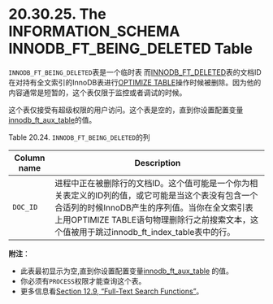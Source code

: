 # 20.30.25. The INFORMATION_SCHEMA INNODB_FT_BEING_DELETED Table

`INNODB_FT_BEING_DELETED`表是一个临时表 而[INNODB_FT_DELETED](../Chapter_14/14.02.06_InnoDB_Startup_Options_and_System_Variables.md)表的文档ID 在对持有全文索引的InnoDB表进行[OPTIMIZE TABLE](../Chapter_13/13.07.02_Table_Maintenance_Statements.md#13.07.02.04)操作时候被删除。因为他的内容通常是短暂的，这个表仅限于监控或者调试的时候。

这个表仅接受有超级权限的用户访问。这个表是空的，直到你设置配置变量[innodb_ft_aux_table](../Chapter_14/14.02.06_InnoDB_Startup_Options_and_System_Variables.md)的值。

Table 20.24. `INNODB_FT_BEING_DELETED`的列

<table>
<thead>
<tr>
	<th scope="col">Column name</th>
	<th scope="col">Description</th>
</tr>
</thead>

<tbody>
<tr>
	<td scope="row"><code class="literal">DOC_ID</code></td>
	<td>进程中正在被删除行的文档ID。这个值可能是一个你为相关表定义的ID列的值，或它可能是当这个表没有包含一个合适列的时候InnoDB产生的序列值。当你在全文索引表上用OPTIMIZE TABLE语句物理删除行之前搜索文本，这个值被用于跳过innodb_ft_index_table表中的行。</td>
</tr>
</tbody>
</table>

**附注**：

- 此表最初显示为空,直到你设置配置变量[innodb_ft_aux_table](../Chapter_14/14.02.06_InnoDB_Startup_Options_and_System_Variables.md) 的值。
- 你必须有`PROCESS`权限才能查询这个表。
- 更多信息看[Section 12.9, “Full-Text Search Functions”](../Chapter_12/12.09.00_Full-Text_Search_Functions.md)。